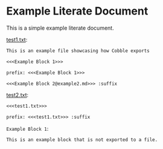 # Example Literate Document

This is a simple example literate document.

[test1.txt](test1.txt):
```txt
This is an example file showcasing how Cobble exports

<<<Example Block 1>>>

prefix: <<<Example Block 1>>>

<<<Example Block 2@example2.md>>> :suffix
```

[test2.txt](test2.txt):
```txt
<<<test1.txt>>>

prefix: <<<test1.txt>>> :suffix
```

`Example Block 1`:
```txt
This is an example block that is not exported to a file.
```
